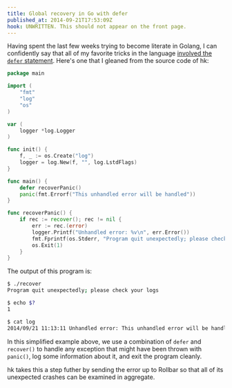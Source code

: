 ```yaml
---
title: Global recovery in Go with defer
published_at: 2014-09-21T17:53:09Z
hook: UNWRITTEN. This should not appear on the front page.
---
```


Having spent the last few weeks trying to become literate in Golang, I can
confidently say that all of my favorite tricks in the language [involved the
`defer` statement](https://golang.org/doc/effective_go.html#defer). Here's one
that I gleaned from the source code of hk:

``` go
package main

import (
	"fmt"
	"log"
	"os"
)

var (
	logger *log.Logger
)

func init() {
	f, _ := os.Create("log")
	logger = log.New(f, "", log.LstdFlags)
}

func main() {
	defer recoverPanic()
	panic(fmt.Errorf("This unhandled error will be handled"))
}

func recoverPanic() {
	if rec := recover(); rec != nil {
		err := rec.(error)
		logger.Printf("Unhandled error: %v\n", err.Error())
		fmt.Fprintf(os.Stderr, "Program quit unexpectedly; please check your logs\n")
		os.Exit(1)
	}
}
```

The output of this program is:

``` bash
$ ./recover
Program quit unexpectedly; please check your logs

$ echo $?
1

$ cat log
2014/09/21 11:13:11 Unhandled error: This unhandled error will be handled
```

In this simplified example above, we use a combination of `defer` and
`recover()` to handle any exception that might have been thrown with `panic()`,
log some information about it, and exit the program cleanly.

hk takes this a step futher by sending the error up to Rollbar so that all of
its unexpected crashes can be examined in aggregate.
